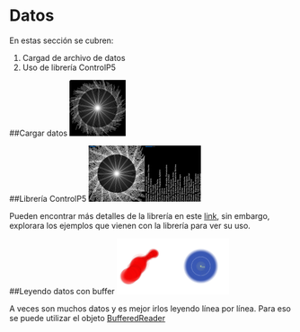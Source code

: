 # Datos

En estas sección se cubren:

1. Cargad de archivo de datos
2. Uso de librería ControlP5

##Cargar datos
<img src="P_S5_data1/text.png" width="100">

##Librería ControlP5
<img src="P_S5_data2/text2.png" width="100"><img src="P_S5_data3/personas.png" width="100">

Pueden encontrar más detalles de la librería en este [link](http://www.sojamo.de/libraries/controlP5/), sin embargo, explorara los ejemplos que vienen con la librería para ver su uso.

##Leyendo datos con buffer
<img src="P_S5_GeoData2/geo2.png" width="100"><img src="P_S5_GeoData/geo.png" width="100">

A veces son muchos datos y es mejor irlos leyendo línea por línea. Para eso se puede utilizar el objeto [BufferedReader](https://processing.org/reference/BufferedReader.html)
